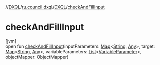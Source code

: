 //[DXQL](../../../index.md)/[ru.council.dxql](../index.md)/[DXQL](index.md)/[checkAndFillInput](check-and-fill-input.md)

# checkAndFillInput

[jvm]\
open fun [checkAndFillInput](check-and-fill-input.md)(inputParameters: [Map](https://docs.oracle.com/javase/8/docs/api/java/util/Map.html)&lt;[String](https://docs.oracle.com/javase/8/docs/api/java/lang/String.html), [Any](https://kotlinlang.org/api/latest/jvm/stdlib/kotlin/-any/index.html)&gt;, target: [Map](https://docs.oracle.com/javase/8/docs/api/java/util/Map.html)&lt;[String](https://docs.oracle.com/javase/8/docs/api/java/lang/String.html), [Any](https://kotlinlang.org/api/latest/jvm/stdlib/kotlin/-any/index.html)&gt;, variableParameters: [List](https://docs.oracle.com/javase/8/docs/api/java/util/List.html)&lt;[VariableParameter](../../ru.council.dxql.models/-variable-parameter/index.md)&gt;, objectMapper: ObjectMapper)
